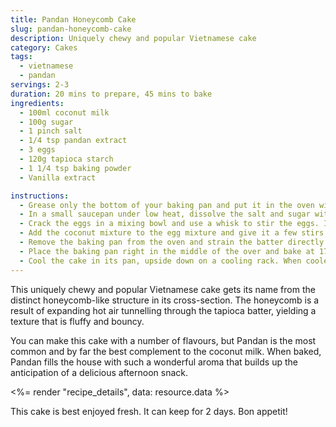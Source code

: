 ```yaml
---
title: Pandan Honeycomb Cake
slug: pandan-honeycomb-cake
description: Uniquely chewy and popular Vietnamese cake
category: Cakes
tags:
  - vietnamese
  - pandan
servings: 2-3
duration: 20 mins to prepare, 45 mins to bake
ingredients:
  - 100ml coconut milk
  - 100g sugar
  - 1 pinch salt
  - 1/4 tsp pandan extract
  - 3 eggs
  - 120g tapioca starch
  - 1 1/4 tsp baking powder
  - Vanilla extract

instructions:
  - Grease only the bottom of your baking pan and put it in the oven with temperature setting of 175C
  - In a small saucepan under low heat, dissolve the salt and sugar with coconut milk.
  - Crack the eggs in a mixing bowl and use a whisk to stir the eggs. It’s important that you do not beat or whisk the eggs. Simply stir the eggs with the tip of the whisk touching the bottom of the bowl. Avoid creating foam.
  - Add the coconut mixture to the egg mixture and give it a few stirs. Sift the starch and baking powder into the mixture and stir gently in one direction until smooth. Again, avoid creating foam. Add pandan juice/extract and vanilla.
  - Remove the baking pan from the oven and strain the batter directly into the hot baking pan.
  - Place the baking pan right in the middle of the over and bake at 175C for 45min or until the top is golden brown. Insert a skewer into the center of the cake to test for doneness. If the toothpick comes out clean, the cake is done.
  - Cool the cake in its pan, upside down on a cooling rack. When cooled, use a palette knife to loosen and release the cake from the sides.
---
```


This uniquely chewy and popular Vietnamese cake gets its name from the distinct honeycomb-like structure in its cross-section. The honeycomb is a result of expanding hot air tunnelling through the tapioca batter, yielding a texture that is fluffy and bouncy.

You can make this cake with a number of flavours, but Pandan is the most common and by far the best complement to the coconut milk. When baked, Pandan fills the house with such a wonderful aroma that builds up the anticipation of a delicious afternoon snack.

<%= render "recipe_details", data: resource.data %>

This cake is best enjoyed fresh. It can keep for 2 days. Bon appetit!
